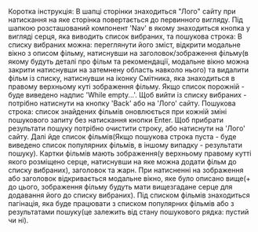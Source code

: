 Коротка інструкція:
В шапці сторінки знаходиться "Лого" сайту при натискання на яке сторінка повертається до первинного вигляду.
Під шапкою розсташований компонент 'Nav' в якому знаходиться кнопка у вигляді серця, яка виводить список вибраних, та пошукова строка:
     В списку вибраних можна: переглянути його зміст, відкрити модальне вікно з описом фільму, натиснувши на заголовок/зображення фільму(в якому будуть деталі про фільм та рекомендації, модальне вікно можна закрити натиснувши на затемнену область навколо нього) та видалити фільм із списку, натиснувши на іконку Смітника, яка знаходиться в правому верхньому куті зображення фільму. Якщо список порожній - буде виведено надпис 'While empty...'. Щоб вийти із списку вибраних - потрібно натиснути на кнопку 'Back' або на 'Лого' сайту.
     Пошукова строка: список знайдених фільмів оновлюється при кожній зміні пошукового запиту без натискання кнопки Enter. Щоб прибрати результати пошуку потрібно очистити строку, або натиснути на 'Лого' сайту.
Далі йде список фільмів(Якщо пошукова строка пуста - буде виведено список популярних фільмів, в іншому випадку - результати пошуку). Картки фільмів мають зображення(у верхньому правому кутті якого розміщено серце, натиснувши на яке можна додати фільм до списку вибраних), заголовок та жарн. При натисненні на зображення або заголовок відкривається модальне вікно, яке було описано вище(+ до цього, зображення фільму будуть мати вищезгадане серце для додавання його до списку вибраних).
Під списком фільмів знаходиться пагінація, яка буде працювати з списком популярних фільмів або з результатами пошуку(це залежить від стану пошукового рядка: пустий чи ні).
